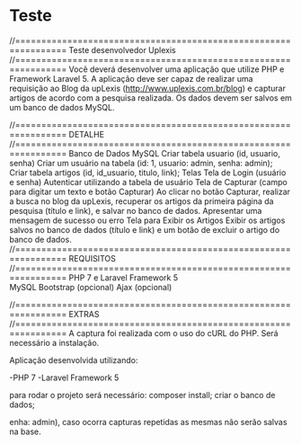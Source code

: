 # Teste
//================================================================
        Teste desenvolvedor Uplexis
//================================================================
Você deverá desenvolver uma aplicação que utilize PHP  e Framework Laravel 5. A aplicação deve ser capaz de realizar uma requisição ao Blog da upLexis (http://www.uplexis.com.br/blog) e capturar artigos de acordo com a pesquisa realizada. 
Os dados devem ser salvos em um banco de dados MySQL.

//================================================================
                DETALHE
//================================================================
    Banco de Dados MySQL
        Criar tabela usuario (id, usuario, senha)
        Criar um usuário na tabela (id: 1, usuario: admin, senha: admin);
        Criar tabela artigos (id, id_usuario, titulo, link);
    Telas
        Tela de Login (usuário e senha)
            Autenticar utilizando a tabela de usuário
        Tela de Capturar (campo para digitar um texto e botão  Capturar)
            Ao clicar no botão Capturar, realizar a busca no blog da upLexis, recuperar os artigos da primeira página da pesquisa (título e link), e salvar no banco de dados. Apresentar uma mensagem de sucesso ou erro
        Tela para Exibir os Artigos
            Exibir os artigos salvos no banco de dados (título e link) e um botão de excluir o artigo do banco de dados.
//================================================================
        REQUISITOS
//================================================================
    PHP 7 e Laravel Framework 5    
    MySQL
    Bootstrap (opcional)
    Ajax      (opcional)

//================================================================
                         EXTRAS 
//================================================================
    A captura foi realizada com o uso do cURL do PHP.
    Será necessário a instalação.
    
    
Aplicação desenvolvida utilizando:

-PHP 7 
-Laravel Framework 5


para rodar o projeto será necessário: 
    composer install;
    criar o banco de dados;

enha: admin), caso ocorra capturas repetidas as mesmas não serão salvas na base.
